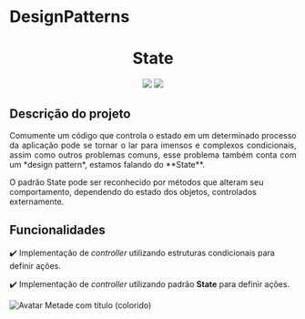 # DesignPatterns

<h1 align="center"> State </h1>
<p align="center">
  <img src="http://img.shields.io/static/v1?label=STATUS&message=EM%20DESENVOLVIMENTO&color=GREEN&style=for-the-badge"/>
  <img src="http://img.shields.io/static/v1?label=Swift&message=5.7&color=red&style=for-the-badge&logo=swift"/>
</p>

## Descrição do projeto

<p align="justify">
Comumente um código que controla o estado em um determinado processo da aplicação pode se tornar o lar para imensos e complexos condicionais, assim como 
outros problemas comuns, esse problema também conta com um *design pattern*, estamos falando do **State**.

O padrão State pode ser reconhecido por métodos que alteram seu comportamento, dependendo do estado dos objetos, controlados externamente.
</p>


## Funcionalidades

:heavy_check_mark: Implementação de *controller* utilizando estruturas condicionais para definir ações.  

:heavy_check_mark: Implementação de *controller* utilizando padrão **State** para definir ações.


![Avatar Metade com título (colorido)](https://user-images.githubusercontent.com/40075366/199836761-2cb6aba6-c66e-4197-aa61-6c2db3c9ed44.png)
